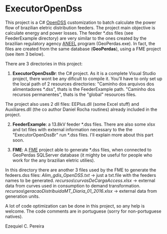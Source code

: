 # ExecutorOpenDss
This project is a C# [OpenDSS](http://smartgrid.epri.com/SimulationTool.aspx) customization to batch calculate the power flow of brazilian eletric distribution feeders. The project main objective is calculate energy and power losses. The feeder \*.dss files (see FeederExample directory) are very similar to the ones created by the brazilian regulatory agency [ANEEL](http://aneel.gov.br/) program (GeoPerdas.exe). In fact, the files are created from the same database (**GeoPerdas**), using a FME project (see item 3 below).

There are 3 directories in this project:
1. **ExecutorOpenDssBr**: the C# project. As it is a complete Visual Studio project, there wont be any dificult to compile it.
You'll have to only set up the local path of 2 resources directories:
"Caminho dos arquivos dos alimentadores \*.dss", thats is the FeederExample path.
"Caminho dos recursos permanentes", thats is the "global" resources files.

The project also uses 2 dll files: EEPlus.dll (some Excel stuff) and Auxiliares.dll (the co author Daniel Rocha routines) already included in the project.    

2. **FeederExample**: a 13.8kV feeder *.dss files. There are also some xlsx and txt files with external information necessary to the the "ExecutorOpenDssBr" run *.dss files. I'll explain more about this part soon.  

3. **FME**: A [FME](https://www.safe.com) project able to generate *.dss files, when connected to GeoPerdas SQLServer database (it mighty be useful for people who work for the any brazilian eletric utilies).

In this directory there are another 3 files used by the FME to generate the fedeers.dss files:
*Alim_gdis_OpenDSS.txt* -> just a txt.file with the feeders names to be generated.
*recursos\curvasDeCargaAccess.xlsx* -> external data from curves used in consumption to demand transformation.
*recursos\geracaoDistribuidaMT_Diaria_01_2016.xlsx* -> external data from generation units.

A lot of code optimization can be done in this project, so any help is welcome. The code comments are in portuguese (sorry for non-portuguese natives).

Ezequiel C. Pereira
